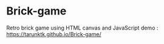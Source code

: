 # Brick-game
Retro brick game using HTML canvas and JavaScript
demo : https://tarunktk.github.io/Brick-game/
